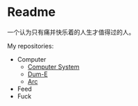 # Readme
一个认为只有痛并快乐着的人生才值得过的人。

My repositories:
- Computer
  - [Computer System](https://github.com/Hcpty/Awesome-Computer)
  - [Dum-E](https://github.com/Hcpty/dum-e)
  - [Arc](https://github.com/Hcpty/arc)
- Feed
- Fuck
